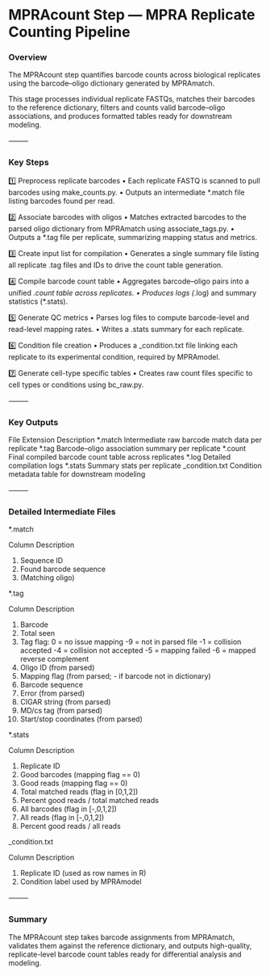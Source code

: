 # MPRAcount Step — MPRA Replicate Counting Pipeline

### Overview

The MPRAcount step quantifies barcode counts across biological replicates using the barcode–oligo dictionary generated by MPRAmatch.

This stage processes individual replicate FASTQs, matches their barcodes to the reference dictionary, filters and counts valid barcode–oligo associations, and produces formatted tables ready for downstream modeling.

⸻

### Key Steps

1️⃣ Preprocess replicate barcodes
	•	Each replicate FASTQ is scanned to pull barcodes using make_counts.py.
	•	Outputs an intermediate *.match file listing barcodes found per read.

2️⃣ Associate barcodes with oligos
	•	Matches extracted barcodes to the parsed oligo dictionary from MPRAmatch using associate_tags.py.
	•	Outputs a *.tag file per replicate, summarizing mapping status and metrics.

3️⃣ Create input list for compilation
	•	Generates a single summary file listing all replicate .tag files and IDs to drive the count table generation.

4️⃣ Compile barcode count table
	•	Aggregates barcode–oligo pairs into a unified *.count table across replicates.
	•	Produces logs (*.log) and summary statistics (*.stats).

5️⃣ Generate QC metrics
	•	Parses log files to compute barcode-level and read-level mapping rates.
	•	Writes a .stats summary for each replicate.

6️⃣ Condition file creation
	•	Produces a _condition.txt file linking each replicate to its experimental condition, required by MPRAmodel.

7️⃣ Generate cell-type specific tables
	•	Creates raw count files specific to cell types or conditions using bc_raw.py.

⸻

### Key Outputs

File Extension	Description
*.match	Intermediate raw barcode match data per replicate
*.tag	Barcode–oligo association summary per replicate
*.count	Final compiled barcode count table across replicates
*.log	Detailed compilation logs
*.stats	Summary stats per replicate
_condition.txt	Condition metadata table for downstream modeling


⸻

### Detailed Intermediate Files

*.match

Column	Description
1.	Sequence ID
2.	Found barcode sequence
3.	(Matching oligo)


*.tag

Column	Description
1.	Barcode
2.	Total seen
3.	Tag flag: 0 = no issue mapping -9 = not in parsed file -1 = collision accepted -4 = collision not accepted -5 = mapping failed -6 = mapped reverse complement
4.	Oligo ID (from parsed)
5.	Mapping flag (from parsed; - if barcode not in dictionary)
6.	Barcode sequence
7.	Error (from parsed)
8.	CIGAR string (from parsed)
9.	MD/cs tag (from parsed)
10.	Start/stop coordinates (from parsed)



*.stats

Column	Description
1.	Replicate ID
2.	Good barcodes (mapping flag == 0)
3.	Good reads (mapping flag == 0)
4.	Total matched reads (flag in [0,1,2])
5.	Percent good reads / total matched reads
6.	All barcodes (flag in [-,0,1,2])
7.	All reads (flag in [-,0,1,2])
8.	Percent good reads / all reads

_condition.txt

Column	Description
1.	Replicate ID (used as row names in R)
2.	Condition label used by MPRAmodel


⸻
### Summary

The MPRAcount step takes barcode assignments from MPRAmatch, validates them against the reference dictionary, and outputs high-quality, replicate-level barcode count tables ready for differential analysis and modeling.
